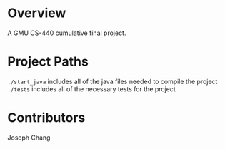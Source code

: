 # Overview

A GMU CS-440 cumulative final project.

# Project Paths
`./start_java` includes all of the java files needed to compile the project
`./tests` includes all of the necessary tests for the project

# Contributors
Joseph Chang